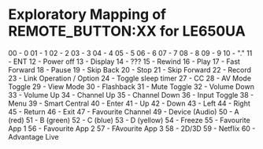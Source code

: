 
Exploratory Mapping of REMOTE_BUTTON:XX for LE650UA
===================================================
00 - 0
01 - 1
02 - 2
03 - 3
04 - 4
05 - 5
06 - 6
07 - 7
08 - 8
09 - 9
10 - "."
11 - ENT
12 - Power off
13 - Display
14 - ???
15 - Rewind
16 - Play
17 - Fast Forward
18 - Pause
19 - Skip Back
20 - Stop
21 - Skip Forward
22 - Record
23 - Link Operation / Option
24 - Toggle sleep timer
27 - CC
28 - AV Mode Toggle
29 - View Mode
30 - Flashback
31 - Mute Toggle
32 - Volume Down
33 - Volume Up
34 - Channel Up
35 - Channel Down
36 - Input Toggle
38 - Menu
39 - Smart Central
40 - Enter
41 - Up
42 - Down
43 - Left
44 - Right
45 - Return
46 - Exit
47 - Favourite Channel
49 - Device (Audio)
50 - A (red)
51 - B (green)
52 - C (blue)
53 - D (yellow)
54 - Freeze
55 - Favourite App 1
56 - Favourite App 2
57 - FAvourite App 3
58 - 2D/3D
59 - Netflix
60 - Advantage Live
